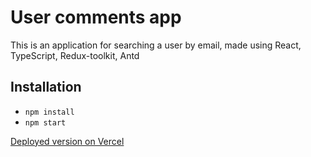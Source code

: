 # User comments app

This is an application for searching a user by email, made using React, TypeScript, Redux-toolkit, Antd

## Installation

* ````npm install````
* ````npm start````

[Deployed version on Vercel](user-comments.vercel.app) 
